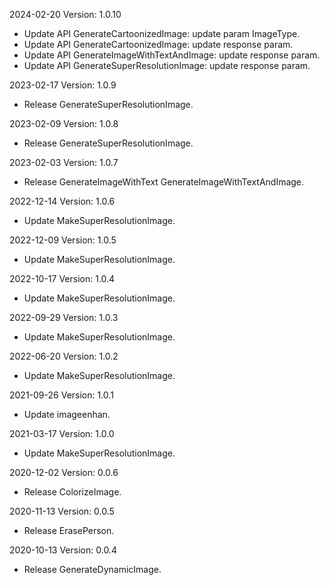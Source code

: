 2024-02-20 Version: 1.0.10
- Update API GenerateCartoonizedImage: update param ImageType.
- Update API GenerateCartoonizedImage: update response param.
- Update API GenerateImageWithTextAndImage: update response param.
- Update API GenerateSuperResolutionImage: update response param.


2023-02-17 Version: 1.0.9
- Release GenerateSuperResolutionImage.

2023-02-09 Version: 1.0.8
- Release GenerateSuperResolutionImage.

2023-02-03 Version: 1.0.7
- Release GenerateImageWithText GenerateImageWithTextAndImage.

2022-12-14 Version: 1.0.6
- Update MakeSuperResolutionImage.

2022-12-09 Version: 1.0.5
- Update MakeSuperResolutionImage.

2022-10-17 Version: 1.0.4
- Update MakeSuperResolutionImage.

2022-09-29 Version: 1.0.3
- Update MakeSuperResolutionImage.

2022-06-20 Version: 1.0.2
- Update MakeSuperResolutionImage.

2021-09-26 Version: 1.0.1
- Update imageenhan.

2021-03-17 Version: 1.0.0
- Update MakeSuperResolutionImage.

2020-12-02 Version: 0.0.6
- Release ColorizeImage.

2020-11-13 Version: 0.0.5
- Release ErasePerson.

2020-10-13 Version: 0.0.4
- Release GenerateDynamicImage.

